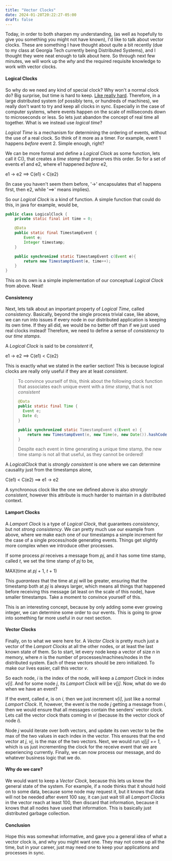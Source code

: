 ```yaml
---
title: "Vector Clocks"
date: 2024-01-28T20:22:27-05:00
draft: false
---
```


Today, in order to both sharpen my understanding, (as well as hopefully to give you something you might not have known), I'd like to talk about vector clocks.
These are something I have thought about quite a bit recently (due to my class at Georgia Tech currently being Distributed Systems), and I thought they were
neat enough to talk about here. So through next few minutes, we will work up the *why* and the required requisite knowledge to work with vector clocks.

#### Logical Clocks

So why do we need any kind of special clock? Why won't a normal clock do?
Big surprise, but time is hard to keep. [Like really hard](https://en.wikipedia.org/wiki/History_of_timekeeping_devices).
Therefore, in a large distributed system (of possibly tens, or hundreds of machines), we really don't want to try and keep all clocks in sync. 
Especially in the case of computer systems, where events happen on the scale of milliseconds down to microseconds or less. 
So lets just abandon the concept of real time all together. What is we instead use *logical time*?

*Logical Time* is a mechanism for determining the ordering of events, without the use of a real clock. So think of it more as a timer.
For example, event 1 happens *before* event 2. Simple enough, right?

We can be more formal and define a *Logical Clock* as some function, lets call it C(), that creates a *time stamp* that preserves this order.
So for a set of events e1 and e2, where e1 happened *before* e2,

e1 -> e2 ==> C(e1) < C(e2)

(In case you haven't seem them before, '->' encapsulates that e1 happens first, then e2, while '==>' means implies).

So our *Logical Clock* is a kind of function. A simple function that could do this, in java for example, would be,

```java
public class LogicalClock {
    private static final int time = 0;

    @Data
    public static final TimestampEvent {
        Event e;
        Integer timestamp;
    }

    public synchronized static TimestampEvent c(Event e){
        return new TimestamptEvent(e, time++);
    }
}
```

This on its own is a simple implementation of our conceptual *Logical Clock* from above. Neat!

#### Consistency

Next, lets talk about an important property of *Logical Time*, called *consistency*. Basically, beyond the single process trivial case, like above,
we can run into issues if every node in our distributed application is keeping its own time. If they all did, we would be no better off than if
we just used real clocks instead! Therefore, we need to define a sense of *consistency* to our *time stamps*.

A *Logical Clock* is said to be *consistent* if,

e1 -> e2 ==> C(e1) < C(e2)

This is exactly what we stated in the earlier section! This is because logical clocks are really only useful if they are at least *consistent*.

> To convince yourself of this, think about the following clock function that associates each unique event with a *time stamp*, that is not *consistent*
> ```java
> @Data
> public static final Time {
>   Event e;
>   Date d;
> }
> 
> public synchronized static TimestampEvent c(Event e) {
>     return new TimestampEvent(e, new Time(e, new Date()).hashCode());
> }
> ```
> Despite each event in time generating a unique time stamp, the new time stamp is not all that useful, as they cannot be ordered!

A *LogicalClock* that is *strongly consistent* is one where we can determine causality just from the timestamps alone,

C(e1) < C(e2) ==> e1 -> e2

A synchronous clock like the one we defined above is also *strongly consistent*, however this attribute is much harder to maintain in a distributed context.

#### Lamport Clocks

A *Lamport Clock* is a type of *Logical Clock*, that guarantees *consistency*, but not *strong consistency*. We can pretty much use our example from above, where
we make each one of our timestamps a simple increment for the case of a single process/node generating events. Things get slightly more complex when we introduce
other processes.

If some process *pi* receives a message from *pj*, and it has some time stamp, called *t*, we set the time stamp of *pj* to be,

MAX(time at *pj* + 1, *t* + 1)

This *guarantees* that the time at *pj* will be greater, ensuring that the timestamp both at *pj* is always larger, which means all things that happened before
receiving this message (at least on the scale of this node), have smaller timestamps. Take a moment to convince yourself of this.

This is an interesting concept, because by only adding some ever growing integer, we can determine some order to our events. This is going to grow into something far
more useful in our next section.

#### Vector Clocks

Finally, on to what we were here for. A *Vector Clock* is pretty much just a vector of the *Lamport Clocks* at all the other nodes, or at least the 
last known state of them. So to start, let every node keep a vector of size *n* in memory, where *n* is the number of processes/machines/nodes in the distributed system.
Each of these vectors should be zero initialized. To make our lives easier, call this vector *v*.

So each node, *i* is the index of the node, will keep a *Lamport Clock* in index *v[i]*. And for some node *j*, its *Lamport Clock* will be *v[j]*. Now, what do we do
when we have an event?

If the event, called *e*, is on *i*, then we just increment *v[i]*, just like a normal *Lamport Clock*. If, however, the event is the node *j* getting a message from
*i*, then we would ensure that all messages contain the senders' vector clock. Lets call the vector clock thats coming in *vi* (because its the vector clock of node *i*).

Node *j* would iterate over both vectors, and update its own vector to be the max of the two values in each index in the vector. This ensures that the end vector at
*j*, *vj*, is the max of the two vectors. Next, we would run *vj[j] += 1*, which is us just incrementing the clock for the receive event that we are experiencing currently.
Finally, we can now process our message, and do whatever business logic that we do.

#### Why do we care?

We would want to keep a *Vector Clock*, because this lets us know the general state of the system. For example, if a node thinks that it should hold on to some data, because
some node may request it, but it knows that data will not be needed after event 100 say, it can just wait till all *Lamport Clocks* in the vector reach at least 100, then
discard that information, because it knows that all nodes have used that information. This is basically just distributed garbage collection.


#### Conclusion

Hope this was somewhat informative, and gave you a general idea of what a vector clock is, and why you might want one. They may not come up all the time, but in your 
career, just may need one to keep your applications and processes in sync.
